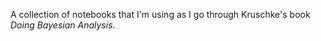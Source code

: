 A collection of notebooks that I'm using as I go through Kruschke's book *Doing Bayesian Analysis*.

